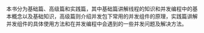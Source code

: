 本书分为基础篇、高级篇和实践篇，其中基础篇讲解线程的知识和并发编程中的基本概念以及基础知识，高级篇则介绍并发包下常用的并发组件的原理，实践篇讲解并发组件的具体使用方法和在并发编程中会遇到的一些并发问题及解决方法。